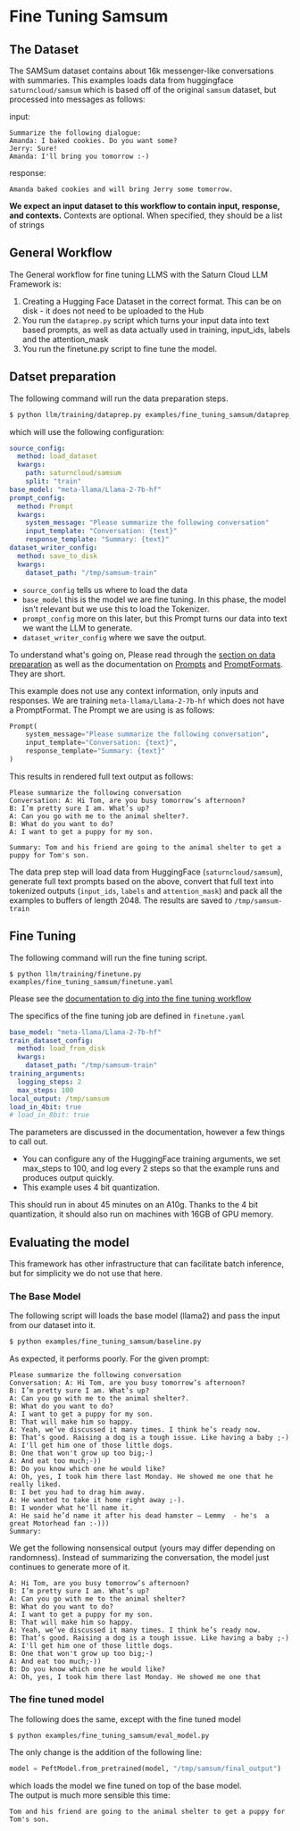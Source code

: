 # Fine Tuning Samsum

## The Dataset
The SAMSum dataset contains about 16k messenger-like conversations with summaries. 
This examples loads data from huggingface `saturncloud/samsum` which is based off of the original
`samsum` dataset, but processed into messages as follows:

input:

```
Summarize the following dialogue:	
Amanda: I baked cookies. Do you want some? 
Jerry: Sure! 
Amanda: I'll bring you tomorrow :-)
```

response:
```
Amanda baked cookies and will bring Jerry some tomorrow.
```
**We expect an input dataset to this workflow to contain input, response, and contexts.** 
Contexts are optional. When specified, they should be a list of strings

## General Workflow

The General workflow for fine tuning LLMS with the Saturn Cloud LLM Framework is:
1. Creating a Hugging Face Dataset in the correct format. This can be on disk - it does not need 
  to be uploaded to the Hub
2. You run the `dataprep.py` script which turns your input data into text based prompts, as well as
   data actually used in training, input_ids, labels and the attention_mask
3. You run the finetune.py script to fine tune the model.

## Datset preparation

The following command will run the data preparation steps.

```bash
$ python llm/training/dataprep.py examples/fine_tuning_samsum/dataprep_train.yaml
```
which will use the following configuration:

```yaml
source_config:
  method: load_dataset
  kwargs:
    path: saturncloud/samsum
    split: "train"
base_model: "meta-llama/Llama-2-7b-hf"
prompt_config:
  method: Prompt
  kwargs:
    system_message: "Please summarize the following conversation"
    input_template: "Conversation: {text}"
    response_template: "Summary: {text}"
dataset_writer_config:
  method: save_to_disk
  kwargs:
    dataset_path: "/tmp/samsum-train"
```

- `source_config` tells us where to load the data
- `base_model` this is the model we are fine tuning. In this phase, the model isn't relevant but
we use this to load the Tokenizer.
- `prompt_config` more on this later, but this Prompt turns our data into text we want the LLM
to generate.
- `dataset_writer_config` where we save the output.

To understand what's going on, Please read through the 
[section on data preparation](../../llm/training/README.md#data-preparation-steps)
as well as the documentation on [Prompts](../../README.md#prompts) and
[PromptFormats](../../README.md#prompt-format). They are short.

This example does not use any context information, only inputs and responses. We are training 
`meta-llama/Llama-2-7b-hf` 
which does not have a PromptFormat. The Prompt we are using is as follows:

```python
Prompt(
    system_message="Please summarize the following conversation",
    input_template="Conversation: {text}",
    response_template="Summary: {text}"
)
```

This results in rendered full text output as follows:

```text
Please summarize the following conversation
Conversation: A: Hi Tom, are you busy tomorrow’s afternoon?
B: I’m pretty sure I am. What’s up?
A: Can you go with me to the animal shelter?.
B: What do you want to do?
A: I want to get a puppy for my son.

Summary: Tom and his friend are going to the animal shelter to get a puppy for Tom's son.
```

The data prep step will load data from HuggingFace (`saturncloud/samsum`), generate full 
text prompts based on the above, convert that full text into tokenized outputs (`input_ids`, 
`labels` and `attention_mask`) and pack all the examples to buffers of length 2048. The results
are saved to `/tmp/samsum-train`


## Fine Tuning

The following command will run the fine tuning script.
```
$ python llm/training/finetune.py examples/fine_tuning_samsum/finetune.yaml
```

Please see the 
[documentation to dig into the fine tuning workflow](../../llm/training/README.md#fine-tuning)

The specifics of the fine tuning job are defined in `finetune.yaml`

```yaml
base_model: "meta-llama/Llama-2-7b-hf"
train_dataset_config:
  method: load_from_disk
  kwargs:
    dataset_path: "/tmp/samsum-train"
training_arguments:
  logging_steps: 2
  max_steps: 100
local_output: /tmp/samsum
load_in_4bit: true
# load_in_8bit: true
```
The parameters are discussed in the documentation, however a few things to call out.

- You can configure any of the HuggingFace training arguments,
we set max_steps to 100, and log every 2 steps so that the example runs and produces output quickly.
- This example uses 4 bit quantization.

This should run in about 45 minutes on an A10g. Thanks to the 4 bit quantization, it should also
run on machines with 16GB of GPU memory.

## Evaluating the model
This framework has other infrastructure that can facilitate batch inference, but for simplicity
we do not use that here.

### The Base Model
The following script will loads the base model (llama2) and pass the input from our dataset 
into it. 

```bash
$ python examples/fine_tuning_samsum/baseline.py
```

As expected, it performs poorly. For the given prompt:

```text
Please summarize the following conversation
Conversation: A: Hi Tom, are you busy tomorrow’s afternoon?
B: I’m pretty sure I am. What’s up?
A: Can you go with me to the animal shelter?.
B: What do you want to do?
A: I want to get a puppy for my son.
B: That will make him so happy.
A: Yeah, we’ve discussed it many times. I think he’s ready now.
B: That’s good. Raising a dog is a tough issue. Like having a baby ;-) 
A: I'll get him one of those little dogs.
B: One that won't grow up too big;-)
A: And eat too much;-))
B: Do you know which one he would like?
A: Oh, yes, I took him there last Monday. He showed me one that he really liked.
B: I bet you had to drag him away.
A: He wanted to take it home right away ;-).
B: I wonder what he'll name it.
A: He said he’d name it after his dead hamster – Lemmy  - he's  a great Motorhead fan :-)))
Summary:
```

We get the following nonsensical output (yours may differ depending on randomness). Instead of
summarizing the conversation, the model just continues to generate more of it.

```text
A: Hi Tom, are you busy tomorrow’s afternoon?
B: I’m pretty sure I am. What’s up?
A: Can you go with me to the animal shelter?
B: What do you want to do?
A: I want to get a puppy for my son.
B: That will make him so happy.
A: Yeah, we’ve discussed it many times. I think he’s ready now.
B: That’s good. Raising a dog is a tough issue. Like having a baby ;-) 
A: I'll get him one of those little dogs.
B: One that won't grow up too big;-)
A: And eat too much;-))
B: Do you know which one he would like?
A: Oh, yes, I took him there last Monday. He showed me one that
```


### The fine tuned model

The following does the same, except with the fine tuned model
```bash
$ python examples/fine_tuning_samsum/eval_model.py 
```

The only change is the addition of the following line:

```python
model = PeftModel.from_pretrained(model, "/tmp/samsum/final_output")
```

which loads the model we fine tuned on top of the base model.  
The output is much more sensible this time:

```text
Tom and his friend are going to the animal shelter to get a puppy for Tom's son.
```